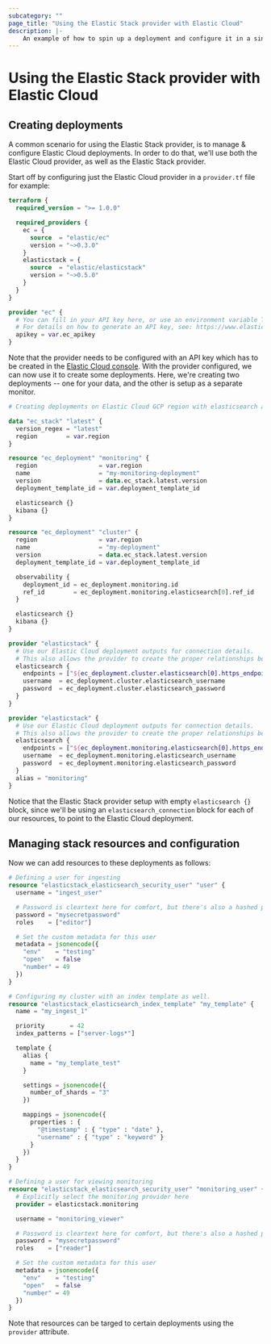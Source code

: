 ```yaml
---
subcategory: ""
page_title: "Using the Elastic Stack provider with Elastic Cloud"
description: |-
    An example of how to spin up a deployment and configure it in a single plan.
---
```


# Using the Elastic Stack provider with Elastic Cloud



## Creating deployments

A common scenario for using the Elastic Stack provider, is to manage & configure Elastic Cloud deployments.
In order to do that, we'll use both the Elastic Cloud provider, as well as the Elastic Stack provider.

Start off by configuring just the Elastic Cloud provider in a `provider.tf` file for example:

```terraform
terraform {
  required_version = ">= 1.0.0"

  required_providers {
    ec = {
      source  = "elastic/ec"
      version = "~>0.3.0"
    }
    elasticstack = {
      source  = "elastic/elasticstack"
      version = "~>0.5.0"
    }
  }
}

provider "ec" {
  # You can fill in your API key here, or use an environment variable TF_VAR_ec_apikey instead
  # For details on how to generate an API key, see: https://www.elastic.co/guide/en/cloud/current/ec-api-authentication.html.
  apikey = var.ec_apikey
}
```

Note that the provider needs to be configured with an API key which has to be created in the [Elastic Cloud console](https://www.elastic.co/guide/en/cloud/current/ec-api-authentication.html). With the provider configured, we can now use it to create some deployments. Here, we're creating two deployments -- one for your data, and the other is setup as a separate monitor. 

```terraform
# Creating deployments on Elastic Cloud GCP region with elasticsearch and kibana components. One deployment is a dedicated monitor for the other. 

data "ec_stack" "latest" {
  version_regex = "latest"
  region        = var.region
}

resource "ec_deployment" "monitoring" {
  region                 = var.region
  name                   = "my-monitoring-deployment"
  version                = data.ec_stack.latest.version
  deployment_template_id = var.deployment_template_id

  elasticsearch {}
  kibana {}
}

resource "ec_deployment" "cluster" {
  region                 = var.region
  name                   = "my-deployment"
  version                = data.ec_stack.latest.version
  deployment_template_id = var.deployment_template_id

  observability {
    deployment_id = ec_deployment.monitoring.id
    ref_id        = ec_deployment.monitoring.elasticsearch[0].ref_id
  }

  elasticsearch {}
  kibana {}
}

provider "elasticstack" {
  # Use our Elastic Cloud deployment outputs for connection details.
  # This also allows the provider to create the proper relationships between the two resources.
  elasticsearch {
    endpoints = ["${ec_deployment.cluster.elasticsearch[0].https_endpoint}"]
    username  = ec_deployment.cluster.elasticsearch_username
    password  = ec_deployment.cluster.elasticsearch_password
  }
}

provider "elasticstack" {
  # Use our Elastic Cloud deployment outputs for connection details.
  # This also allows the provider to create the proper relationships between the two resources.
  elasticsearch {
    endpoints = ["${ec_deployment.monitoring.elasticsearch[0].https_endpoint}"]
    username  = ec_deployment.monitoring.elasticsearch_username
    password  = ec_deployment.monitoring.elasticsearch_password
  }
  alias = "monitoring"
}
```

Notice that the Elastic Stack  provider setup with empty `elasticsearch {}` block, since we'll be using an `elasticsearch_connection` block
for each of our resources, to point to the Elastic Cloud deployment.



## Managing stack resources and configuration

Now we can add resources to these deployments as follows:

```terraform
# Defining a user for ingesting
resource "elasticstack_elasticsearch_security_user" "user" {
  username = "ingest_user"

  # Password is cleartext here for comfort, but there's also a hashed password option
  password = "mysecretpassword"
  roles    = ["editor"]

  # Set the custom metadata for this user
  metadata = jsonencode({
    "env"    = "testing"
    "open"   = false
    "number" = 49
  })
}

# Configuring my cluster with an index template as well.
resource "elasticstack_elasticsearch_index_template" "my_template" {
  name = "my_ingest_1"

  priority       = 42
  index_patterns = ["server-logs*"]

  template {
    alias {
      name = "my_template_test"
    }

    settings = jsonencode({
      number_of_shards = "3"
    })

    mappings = jsonencode({
      properties : {
        "@timestamp" : { "type" : "date" },
        "username" : { "type" : "keyword" }
      }
    })
  }
}

# Defining a user for viewing monitoring
resource "elasticstack_elasticsearch_security_user" "monitoring_user" {
  # Explicitly select the monitoring provider here
  provider = elasticstack.monitoring

  username = "monitoring_viewer"

  # Password is cleartext here for comfort, but there's also a hashed password option
  password = "mysecretpassword"
  roles    = ["reader"]

  # Set the custom metadata for this user
  metadata = jsonencode({
    "env"    = "testing"
    "open"   = false
    "number" = 49
  })
}
```

Note that resources can be targed to certain deployments using the `provider` attribute. 
